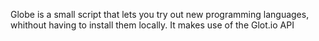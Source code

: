 Globe is a small script that lets you try out new programming languages, whithout having to install them locally. It makes use of the Glot.io API
